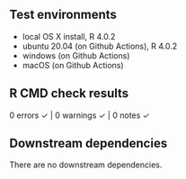## Test environments
* local OS X install, R 4.0.2
* ubuntu 20.04 (on Github Actions), R 4.0.2
* windows (on Github Actions)
* macOS (on Github Actions)

## R CMD check results
0 errors ✓ | 0 warnings ✓ | 0 notes ✓

## Downstream dependencies
There are no downstream dependencies.
